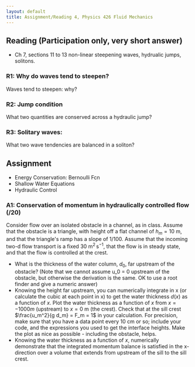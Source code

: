 ```yaml
---
layout: default
title: Assignment/Reading 4, Physics 426 Fluid Mechanics
---
```



## Reading (Participation only, very short answer)

  - Ch 7, sections 11 to 13 non-linear steepening waves, hydrualic jumps, solitons.  


### R1: Why do waves tend to steepen?  

Waves tend to steepen: why?

### R2: Jump condition

What two quantities are conserved across a hydraulic jump?

### R3: Solitary waves:

What two wave tendencies are balanced in a soliton?

## Assignment

 - Energy Conservation: Bernoulli Fcn
 - Shallow Water Equations
 - Hydraulic Control

### A1: Conservation of momentum in hydraulically controlled flow  (/20)

  Consider flow over an isolated obstacle in a channel, as in class.  Assume that the obstacle is a triangle, with height off a flat channel of $h_m = 10\ \mathrm{m}$, and that the triangle's ramp has a slope of 1/100.  Assume that the incoming two-d flow transport is a fixed $30\ \mathrm{m^2\,s^{-1}}$, that the flow is in steady state, and that the flow is controlled at the crest.

  - What is the thickness of the water column, $d_0$, far upstream of the obstacle?  (Note that we cannot assume u_0 = 0 upstream of the obstacle, but otherwise the derivation is the same.  OK to use a root finder and give a numeric answer)
  - Knowing the height far upstream, you can numerically integrate in x (or calculate the cubic at each point in x) to get the water thickness $d(x)$ as a function of $x$.  Plot the water thickness as a function of $x$ from $x=-1000 m$ (upstream) to $x=0\ \mathrm{m}$ (the crest).  Check that at the sill crest $\frac{u_m^2}{g d_m} = F_m = 1$ in your calculation.  For precision, make sure that you have a data point every 10 cm or so; include your code, and the expressions you used to get the interface heights.  Make the plot as nice as possible - including the obstacle, helps.  
  -  Knowing the water thickness as a function of $x$, numerically demonstrate that the integrated momentum balance is satisfied in the x-direction over a volume that extends from upstream of the sill to the sill crest.   

